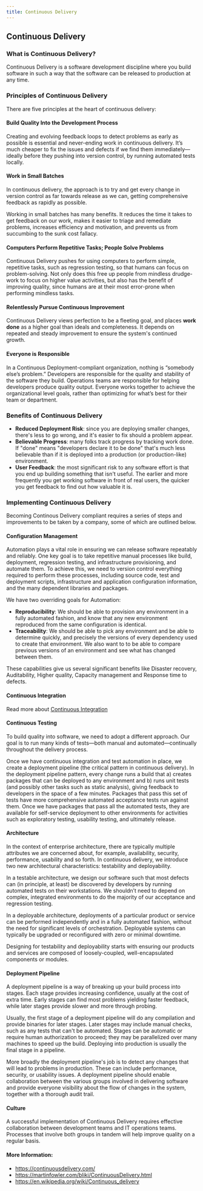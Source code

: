 ```yaml
---
title: Continuous Delivery
---
```

## Continuous Delivery

### What is Continuous Delivery?

Continuous Delivery is a software development discipline where you build software in such a way that the software can be released to production at any time.

### Principles of Continuous Delivery

There are five principles at the heart of continuous delivery:

#### Build Quality Into the Development Process

Creating and evolving feedback loops to detect problems as early as possible is essential and never-ending work in continuous delivery. It’s much cheaper to fix the issues and defects if we find them immediately—ideally before they pushing into version control, by running automated tests locally.

#### Work in Small Batches

In continuous delivery, the approach is to try and get every change in version control as far towards release as we can, getting comprehensive feedback as rapidly as possible.

Working in small batches has many benefits. It reduces the time it takes to get feedback on our work, makes it easier to triage and remediate problems, increases efficiency and motivation, and prevents us from succumbing to the sunk cost fallacy.

#### Computers Perform Repetitive Tasks; People Solve Problems

Continuous Delivery pushes for using computers to perform simple, repetitive tasks, such as regression testing, so that humans can focus on problem-solving. Not only does this free up people from mindless drudge-work to focus on higher value activities, but also has the benefit of improving quality, since humans are at their most error-prone when performing mindless tasks.

#### Relentlessly Pursue Continuous Improvement

Continuous Delivery views perfection to be a fleeting goal, and places **work done** as a higher goal than ideals and completeness. It depends on repeated and steady improvement to ensure the system's continued growth.

#### Everyone is Responsible

In a Continuous Deployment-compliant organization, nothing is “somebody else’s problem.” Developers are responsible for the quality and stability of the software they build. Operations teams are responsible for helping developers produce quality output. Everyone works together to achieve the organizational level goals, rather than optimizing for what’s best for their team or department.

### Benefits of Continuous Delivery

* **Reduced Deployment Risk**: since you are deploying smaller changes, there's less to go wrong, and it's easier to fix should a problem appear.
* **Believable Progress**: many folks track progress by tracking work done. If "done" means "developers declare it to be done" that's much less believable than if it is deployed into a production (or production-like) environment.
* **User Feedback**: the most significant risk to any software effort is that you end up building something that isn't useful. The earlier and more frequently you get working software in front of real users, the quicker you get feedback to find out how valuable it is.

### Implementing Continuous Delivery

Becoming Continous Delivery compliant requires a series of steps and improvements to be taken by a company, some of which are outlined below.

#### Configuration Management

Automation plays a vital role in ensuring we can release software repeatably and reliably. One key goal is to take repetitive manual processes like build, deployment, regression testing, and infrastructure provisioning, and automate them. To achieve this, we need to version control everything required to perform these processes, including source code, test and deployment scripts, infrastructure and application configuration information, and the many dependent libraries and packages.

We have two overriding goals for Automation:

* **Reproducibility**: We should be able to provision any environment in a fully automated fashion, and know that any new environment reproduced from the same configuration is identical.
* **Traceability**: We should be able to pick any environment and be able to determine quickly, and precisely the versions of every dependency used to create that environment. We also want to to be able to compare previous versions of an environment and see what has changed between them.

These capabilities give us several significant benefits like Disaster recovery, Auditability, Higher quality, Capacity management and Response time to defects.

#### Continuous Integration

Read more about [Continuous Integration](https://guide.freecodecamp.org/agile/continuous-integration)

#### Continuous Testing

To build quality into software, we need to adopt a different approach. Our goal is to run many kinds of tests—both manual and automated—continually throughout the delivery process.

Once we have continuous integration and test automation in place, we create a deployment pipeline (the critical pattern in continuous delivery). In the deployment pipeline pattern, every change runs a build that a) creates packages that can be deployed to any environment and b) runs unit tests (and possibly other tasks such as static analysis), giving feedback to developers in the space of a few minutes. Packages that pass this set of tests have more comprehensive automated acceptance tests run against them. Once we have packages that pass all the automated tests, they are available for self-service deployment to other environments for activities such as exploratory testing, usability testing, and ultimately release. 

#### Architecture

In the context of enterprise architecture, there are typically multiple attributes we are concerned about, for example, availability, security, performance, usability and so forth. In continuous delivery, we introduce two new architectural characteristics: testability and deployability.

In a testable architecture, we design our software such that most defects can (in principle, at least) be discovered by developers by running automated tests on their workstations. We shouldn’t need to depend on complex, integrated environments to do the majority of our acceptance and regression testing.

In a deployable architecture, deployments of a particular product or service can be performed independently and in a fully automated fashion, without the need for significant levels of orchestration. Deployable systems can typically be upgraded or reconfigured with zero or minimal downtime.

Designing for testability and deployability starts with ensuring our products and services are composed of loosely-coupled, well-encapsulated components or modules.

#### Deployment Pipeline

A deployment pipeline is a way of breaking up your build process into stages. Each stage provides increasing confidence, usually at the cost of extra time. Early stages can find most problems yielding faster feedback, while later stages provide slower and more through probing. 

Usually, the first stage of a deployment pipeline will do any compilation and provide binaries for later stages. Later stages may include manual checks, such as any tests that can't be automated. Stages can be automatic or require human authorization to proceed; they may be parallelized over many machines to speed up the build. Deploying into production is usually the final stage in a pipeline.

More broadly the deployment pipeline's job is to detect any changes that will lead to problems in production. These can include performance, security, or usability issues. A deployment pipeline should enable collaboration between the various groups involved in delivering software and provide everyone visibility about the flow of changes in the system, together with a thorough audit trail.

#### Culture

A successful implementation of Continuous Delivery requires effective collaboration between development teams and IT operations teams. Processes that involve both groups in tandem will help improve quality on a regular basis.

#### More Information:
* https://continuousdelivery.com/
* https://martinfowler.com/bliki/ContinuousDelivery.html
* https://en.wikipedia.org/wiki/Continuous_delivery


